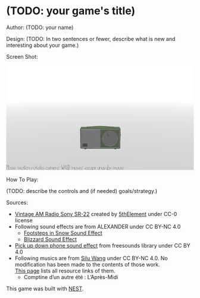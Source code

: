 # (TODO: your game's title)

Author: (TODO: your name)

Design: (TODO: In two sentences or fewer, describe what is new and interesting about your game.)

Screen Shot:

![Screen Shot](screenshot.png)

How To Play:

(TODO: describe the controls and (if needed) goals/strategy.)

Sources:
- [Vintage AM Radio Sony SR-22](https://blendswap.com/blend/24569) created by [5thElement](https://blendswap.com/profile/375909) under CC-0 license
- Following sound effects are from ALEXANDER under CC BY-NC 4.0
  - [Footsteps in Snow Sound Effect](https://orangefreesounds.com/footsteps-in-snow-sound-effect/)
  - [Blizzard Sound Effect](https://orangefreesounds.com/blizzard-sound-effect/)
- [Pick up down phone sound effect](http://www.freesoundslibrary.com) from freesounds library under CC BY 4.0
- Following musics are from [Silu Wang](https://bi.bi/) under CC BY-NC 4.0. No modification has been made to the contents of those work.  
[This page](https://bi.bi/download/) lists all resource links of them.
  - Comptine d’un autre été : L’Après-Midi

This game was built with [NEST](NEST.md).

